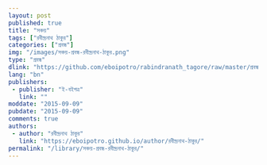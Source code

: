 ```yaml
---
layout: post
published: true
title: "সঞ্চয়"
tags: ["রবীন্দ্রনাথ ঠাকুর"]
categories: ["প্রবন্ধ"]
img: "/images/সঞ্চয়-প্রবন্ধ-রবীন্দ্রনাথ-ঠাকুর.png"
type: "প্রবন্ধ"
dlink: "https://github.com/eboipotro/rabindranath_tagore/raw/master/প্রবন্ধ/সঞ্চয়.epub"
lang: "bn"
publishers: 
 - publisher: "ই-বইপত্র"
   link: ""
moddate: "2015-09-09"
pubdate: "2015-09-09"
comments: true
authors: 
 - author: "রবীন্দ্রনাথ ঠাকুর"
   link: "https://eboipotro.github.io/author/রবীন্দ্রনাথ-ঠাকুর/"
permalink: "/library/সঞ্চয়-প্রবন্ধ-রবীন্দ্রনাথ-ঠাকুর/"
---
```

